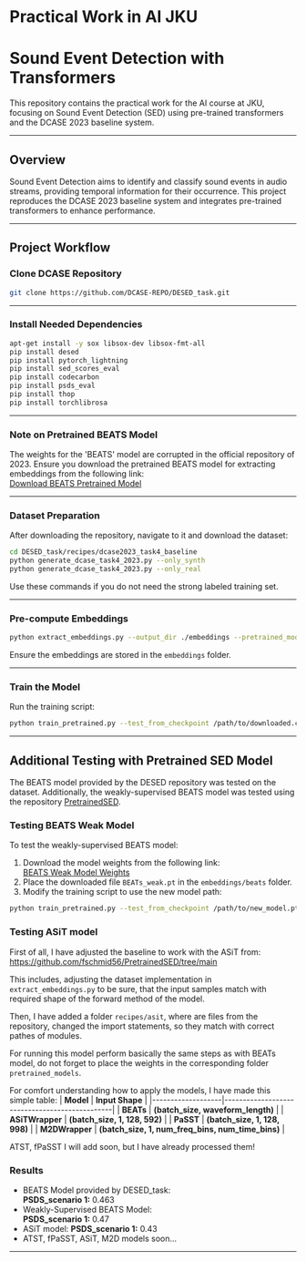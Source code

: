 
# Practical Work in AI JKU
# Sound Event Detection with Transformers

This repository contains the practical work for the AI course at JKU, focusing on Sound Event Detection (SED) using pre-trained transformers and the DCASE 2023 baseline system.

---

## Overview

Sound Event Detection aims to identify and classify sound events in audio streams, providing temporal information for their occurrence. This project reproduces the DCASE 2023 baseline system and integrates pre-trained transformers to enhance performance.

---

## Project Workflow

### Clone DCASE Repository
```bash
git clone https://github.com/DCASE-REPO/DESED_task.git
```

---

### Install Needed Dependencies
```bash
apt-get install -y sox libsox-dev libsox-fmt-all
pip install desed
pip install pytorch_lightning
pip install sed_scores_eval
pip install codecarbon
pip install psds_eval
pip install thop
pip install torchlibrosa
```

---

### Note on Pretrained BEATS Model
The weights for the 'BEATS' model are corrupted in the official repository of 2023. Ensure you download the pretrained BEATS model for extracting embeddings from the following link:  
[Download BEATS Pretrained Model](https://onedrive.live.com/?authkey=%21AGOyB4YHPatKU%2D0&id=6B83B49411CA81A7%2125958&cid=6B83B49411CA81A7&parId=root&parQt=sharedby&o=OneUp)

---

### Dataset Preparation
After downloading the repository, navigate to it and download the dataset:
```bash
cd DESED_task/recipes/dcase2023_task4_baseline
python generate_dcase_task4_2023.py --only_synth
python generate_dcase_task4_2023.py --only_real
```
Use these commands if you do not need the strong labeled training set.

---

### Pre-compute Embeddings
```bash
python extract_embeddings.py --output_dir ./embeddings --pretrained_model "beats"
```
Ensure the embeddings are stored in the `embeddings` folder.

---

### Train the Model
Run the training script:
```bash
python train_pretrained.py --test_from_checkpoint /path/to/downloaded.ckpt
```

---

## Additional Testing with Pretrained SED Model
The BEATS model provided by the DESED repository was tested on the dataset. Additionally, the weakly-supervised BEATS model was tested using the repository [PretrainedSED](https://github.com/fschmid56/PretrainedSED?tab=readme-ov-file).

### Testing BEATS Weak Model
To test the weakly-supervised BEATS model:
1. Download the model weights from the following link:  
[BEATS Weak Model Weights](https://1drv.ms/u/s!AqeByhGUtINrgcpke6_lRSZEKD5j2Q?e=A3FpOf)
2. Place the downloaded file `BEATs_weak.pt` in the `embeddings/beats` folder.
3. Modify the training script to use the new model path:
```bash
python train_pretrained.py --test_from_checkpoint /path/to/new_model.pt
```


### Testing ASiT model

First of all, I have adjusted the baseline to work with the ASiT from: https://github.com/fschmid56/PretrainedSED/tree/main

This includes, adjusting the dataset implementation in `extract_embeddings.py` to be sure, that the input samples match with required shape of the forward method of the model.

Then, I have added a folder `recipes/asit`, where are files from the repository, changed the import statements, so they match with correct pathes of modules.

For running this model perform basically the same steps as with BEATs model, do not forget to place the weights in the corresponding folder `pretrained_models`.

For comfort understanding how to apply the models, I have made this simple table:
| **Model**        | **Input Shape**                                |
|-------------------|-----------------------------------------------|
| **BEATs**         | **(batch_size, waveform_length)**             |
| **ASiTWrapper**   | **(batch_size, 1, 128, 592)**                 |
| **PaSST**         | **(batch_size, 1, 128, 998)**                 |
| **M2DWrapper**    | **(batch_size, 1, num_freq_bins, num_time_bins)** |



ATST, fPaSST I will add soon, but I have already processed them!

### Results
- BEATS Model provided by DESED_task:  
  **PSDS_scenario 1:** 0.463
- Weakly-Supervised BEATS Model:  
  **PSDS_scenario 1:** 0.47
 - ASiT model:
  **PSDS_scenario 1:** 0.43
- ATST, fPaSST, ASiT, M2D models soon...
---
